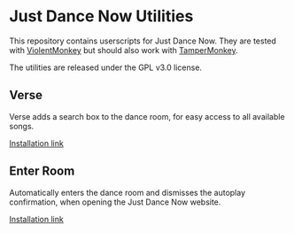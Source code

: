 # Just Dance Now Utilities

This repository contains userscripts for Just Dance Now. They are
tested with [ViolentMonkey](https://violentmonkey.github.io/) but should also work with [TamperMonkey](https://www.tampermonkey.net/).

The utilities are released under the GPL v3.0 license.

## Verse

Verse adds a search box to the dance room, for easy access to all available songs.

[Installation link](https://github.com/thomasa88/justdance-utils/raw/master/verse.user.js)

## Enter Room

Automatically enters the dance room and dismisses the autoplay confirmation, when opening the Just Dance Now website.

[Installation link](https://github.com/thomasa88/justdance-utils/raw/master/justdance-enter-room.user.js)
